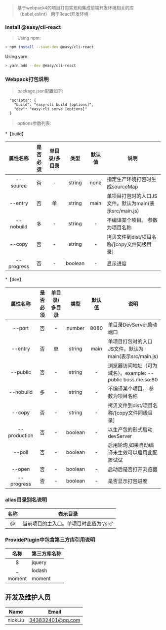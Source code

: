 > 基于webpack4的项目打包实现和集成前端开发环境相关的库（babel,eslint）
> 用于React开发环境

### Install @easy/cli-react

> Using npm:

```sh
> npm install --save-dev @easy/cli-react
```

Using yarn:

```sh
> yarn add --dev @easy/cli-react
```

### Webpack打包说明

> package.json配置如下:


```$xslt
  "scripts": {
    "build": "easy-cli build [options]",
    "dev": "easy-cli serve [options]"
  }
```

> options参数列表:

*【build】

|属性名称|是否必须|单目录/多目录|类型|默认值|说明|
|:---:|:---:|:---:|:---:|:---:|---|
|--source|否|-|string|none|指定生产环境打包时生成sourceMap|
|--entry|否|单|string|main|单项目打包时的入口JS文件。默认为main(表示src/main.js)|
|--nobuild|多|-|string|-|不编译某个项目。 参数为项目名称|
|--copy|否|-|string|-|拷贝文件到dist/项目名称/[copy文件同级目录]|
|--progress|否|-|boolean|-|显示进度|


*【dev】

|属性名称|是否必须|单目录/多目录|类型|默认值|说明|
|:---:|:---:|:---:|:---:|:---:|---|
|--port|否|-|number|8080|单目录DevServer启动端口|
|--entry|否|单|string|main|单项目打包时的入口JS文件。默认为main(表示src/main.js)|
|--public|否|-|string|-|浏览器访问地址（可为域名）。example: --public boss.me.so:80|
|--nobuild|多|-|string|-|不编译某个项目。 参数为项目名称|
|--copy|否|-|string|-|拷贝文件到dist/项目名称/[copy文件同级目录]|
|--production|否|-|boolean|-|以生产包的形式启动devServer|
|--poll|否|-|boolean|-|启用轮询,如果自动编译未生效可以启用此配置试试|
|--open|否|-|boolean|-|启动后是否打开浏览器|
|--progress|否|-|boolean|-|是否显示打包进度|

### alias目录别名说明

|名称|表示目录|
|:---:|---|
|@|当前项目的主入口。单项目时此值为'/src'|

### ProvidePlugin中包含第三方库引用说明

|名称|第三方库名称|
|:---:|---|
|$|jquery|
|_|lodash|
|moment|moment|

## 开发及维护人员
|Name|Email|
|:---:|:---:|
|nickLiu|343832401@qq.com|
